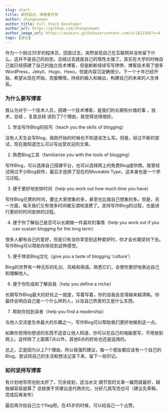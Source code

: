 ```yaml
---
slug: start
title: 新的起点，博客重开张
author: zhangxuewen
author_title: Full Stack Developer
author_url: https://github.com/zhangxuewen
author_image_url: https://avatars.githubusercontent.com/u/1623160?v=4
tags: [成长]
---
```


作为一个刚过35岁的程序员，回首过去，突然发现自己在互联网并没有留下什么，这并不是自己的初忠。总结过去就是自己的惰性太强了。其实在大学的时候自己就已经搭建了自己的独立技术博客，但是断断续续写写停停，博客技术用了很多WordPress，Jekyll、Hugo、Hexo，但是内容沉淀确很少。下一个十年已经开始，希望从现在开始，克服懒惰，持续的输入和输出，构建自己的未来的人生体系。
### 为什么要写博客 
我认为对于一个技术人员，搭建一个技术博客，是我们的长期有价值的事 ，技术，总结 ，复盘总结
讲到了7个理由，我觉得说得很好。

1. 学会写作Blog的技巧（teach you the skills of blogging）

没有人天生会写Blog，我刚开始的时候也不知道该怎么写。但是，经过不断的尝试，现在我知道怎么可以写出受欢迎的文章。

2. 熟悉Blog工具（familiarize you with the tools of blogging）

写作Blog，可以选择自己搭建平台，也可以选择网上的免费Blog提供商。我曾经试用过不少Blog软件，最后才选择了现在的Moveable Type，这本身也是一个学习过程。

3. 便于更好地安排时间（help you work out how much time you have）

写作Blog花费的时间，要比大家想象的多，甚至也比我自己想象的多。但是，另一方面，每天我们又有很多时间被无谓地浪费了。坚持写作Blog的过程，也是进行更好的时间安排的过程。

4. 便于你了解自己是否可以长期做一件喜欢的事情（help you work out if you can sustain blogging for the long term）

很多人都有自己的爱好，但是只有当你享受到这种爱好时，你才会长期坚持下去。写作Blog可以帮助你体验到这种感觉。

5. 便于体验Blog文化（give you a taste of blogging 'culture'）

Blog的世界有一种无形的礼仪、风格和用语。熟悉它们，会使你更好地表达自己和理解他人。

6. 便于你形成和了解自我（help you define a niche）

长期写作Blog最大的好处之一就是，写着写着，你的自我会变得越来越清晰。你最终会明白自己是一个什么样的人，以及自己热爱的又是什么东西。

7. 帮助你找到读者（help you find a readership）

与他人交流是生命最大的乐趣之一。写作Blog可以帮助我们更好地做到这一点。


如果你觉得你想说的东西不适宜让他人知道，你可以在自己的电脑里写，不用放到网上。这样除了上面第7点以外，其他6点的好处也还是适用的。

总之，正是因为以上7个理由，所以我强烈建议，每一个朋友都应该有一个自己的Blog，尝试将自己的生活和想法记录下来，留下一些印记。

### 如何坚持写博客

有计划地写但也别太肝了，冗余规划，适当水文
细节型的文章一蹴而就最好，越拖越容易就算了
总结类干货建议迭代再优化，分好几周写完也可（建议先草稿，完成后再发布）

最后再次给自己立个flag吧，在45岁的时候，可以给自己一个占赞。

